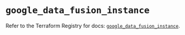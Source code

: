 # `google_data_fusion_instance`

Refer to the Terraform Registry for docs: [`google_data_fusion_instance`](https://registry.terraform.io/providers/hashicorp/google/5.11.0/docs/resources/data_fusion_instance).

